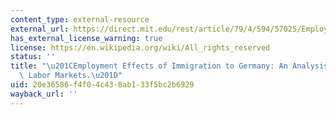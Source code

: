 ```yaml
---
content_type: external-resource
external_url: https://direct.mit.edu/rest/article/79/4/594/57025/Employment-Effects-of-Immigration-to-Germany-An
has_external_license_warning: true
license: https://en.wikipedia.org/wiki/All_rights_reserved
status: ''
title: "\u201CEmployment Effects of Immigration to Germany: An Analysis Based on Local\
  \ Labor Markets.\u201D"
uid: 20e36586-f4f0-4c43-8ab1-33f5bc2b6929
wayback_url: ''
---
```

